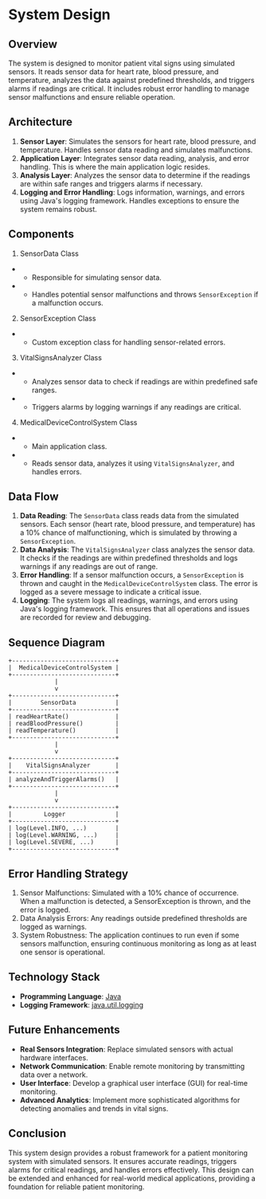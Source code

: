 # System Design

## Overview

The system is designed to monitor patient vital signs using simulated sensors. It reads sensor data for heart rate, blood pressure, and temperature, analyzes the data against predefined thresholds, and triggers alarms if readings are critical. It includes robust error handling to manage sensor malfunctions and ensure reliable operation.

## Architecture

1. **Sensor Layer**: Simulates the sensors for heart rate, blood pressure, and temperature. Handles sensor data reading and simulates malfunctions.
2. **Application Layer**: Integrates sensor data reading, analysis, and error handling. This is where the main application logic resides.
3. **Analysis Layer**: Analyzes the sensor data to determine if the readings are within safe ranges and triggers alarms if necessary.
4. **Logging and Error Handling**: Logs information, warnings, and errors using Java's logging framework. Handles exceptions to ensure the system remains robust.

## Components

1. SensorData Class
- - Responsible for simulating sensor data.
- - Handles potential sensor malfunctions and throws `SensorException` if a malfunction occurs.

2. SensorException Class

- - Custom exception class for handling sensor-related errors.

3. VitalSignsAnalyzer Class

- - Analyzes sensor data to check if readings are within predefined safe ranges.
- - Triggers alarms by logging warnings if any readings are critical.

4. MedicalDeviceControlSystem Class
- - Main application class.
- - Reads sensor data, analyzes it using `VitalSignsAnalyzer`, and handles errors.

## Data Flow

1. **Data Reading**: The `SensorData` class reads data from the simulated sensors. Each sensor (heart rate, blood pressure, and temperature) has a 10% chance of malfunctioning, which is simulated by throwing a `SensorException`.
2. **Data Analysis**: The `VitalSignsAnalyzer` class analyzes the sensor data. It checks if the readings are within predefined thresholds and logs warnings if any readings are out of range.
3. **Error Handling**: If a sensor malfunction occurs, a `SensorException` is thrown and caught in the `MedicalDeviceControlSystem` class. The error is logged as a severe message to indicate a critical issue.
4. **Logging**: The system logs all readings, warnings, and errors using Java's logging framework. This ensures that all operations and issues are recorded for review and debugging.

## Sequence Diagram

```text
+-----------------------------+
|  MedicalDeviceControlSystem |
+-----------------------------+
             |
             v
+-----------------------------+
|        SensorData           |
+-----------------------------+
| readHeartRate()             |
| readBloodPressure()         |
| readTemperature()           |
+-----------------------------+
             |
             v
+-----------------------------+
|    VitalSignsAnalyzer       |
+-----------------------------+
| analyzeAndTriggerAlarms()   |
+-----------------------------+
             |
             v
+-----------------------------+
|         Logger              |
+-----------------------------+
| log(Level.INFO, ...)        |
| log(Level.WARNING, ...)     |
| log(Level.SEVERE, ...)      |
+-----------------------------+
```

## Error Handling Strategy
1. Sensor Malfunctions: Simulated with a 10% chance of occurrence. When a malfunction is detected, a SensorException is thrown, and the error is logged.
2. Data Analysis Errors: Any readings outside predefined thresholds are logged as warnings.
3. System Robustness: The application continues to run even if some sensors malfunction, ensuring continuous monitoring as long as at least one sensor is operational.

## Technology Stack
- **Programming Language**: [Java](https://www.java.com/)
- **Logging Framework**: [java.util.logging](https://docs.oracle.com/javase/8/docs/api/java/util/logging/package-summary.html)

## Future Enhancements
- **Real Sensors Integration**: Replace simulated sensors with actual hardware interfaces.
- **Network Communication**: Enable remote monitoring by transmitting data over a network.
- **User Interface**: Develop a graphical user interface (GUI) for real-time monitoring.
- **Advanced Analytics**: Implement more sophisticated algorithms for detecting anomalies and trends in vital signs.

## Conclusion
This system design provides a robust framework for a patient monitoring system with simulated sensors. It ensures accurate readings, triggers alarms for critical readings, and handles errors effectively. This design can be extended and enhanced for real-world medical applications, providing a foundation for reliable patient monitoring.